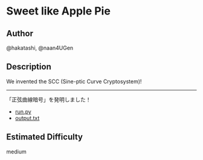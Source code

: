 # Sweet like Apple Pie

## Author

@hakatashi, @naan4UGen

## Description

We invented the SCC (Sine-ptic Curve Cryptosystem)!

---

「正弦曲線暗号」を発明しました！

* [run.py](dist/run.py)
* [output.txt](dist/output.txt)

## Estimated Difficulty

medium
